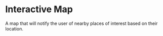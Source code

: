 # Interactive Map

A map that will notify the user of nearby places of interest based on their location.
